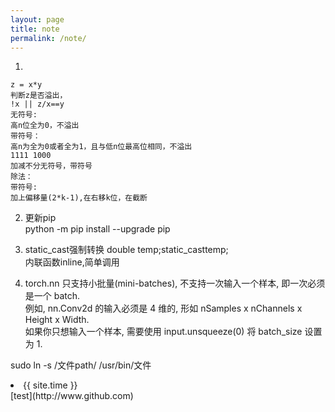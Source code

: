 ```yaml
---
layout: page
title: note
permalink: /note/
---  
```


1. 
```
z = x*y
判断z是否溢出，
!x || z/x==y
无符号:
高n位全为0，不溢出
带符号：
高n为全为0或者全为1，且与低n位最高位相同，不溢出
1111 1000
加减不分无符号，带符号
除法：
带符号:
加上偏移量(2*k-1),在右移k位，在截断  
```  
2. 更新pip  
python -m pip  install --upgrade pip  

3. static_cast强制转换 double temp;static_cast<int>temp;    
内联函数inline,简单调用  

4. torch.nn 只支持小批量(mini-batches), 不支持一次输入一个样本, 即一次必须是一个 batch.  
例如, nn.Conv2d 的输入必须是 4 维的, 形如 nSamples x nChannels x Height x Width.  
如果你只想输入一个样本, 需要使用 input.unsqueeze(0) 将 batch_size 设置为 1.  

sudo ln -s /文件path/ /usr/bin/文件


<li>{{ site.time }}</li> 
[test](http://www.github.com)